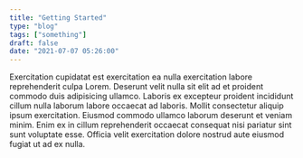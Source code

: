 ```yaml
---
title: "Getting Started"
type: "blog"
tags: ["something"]
draft: false
date: "2021-07-07 05:26:00"
---
```


Exercitation cupidatat est exercitation ea nulla exercitation labore reprehenderit culpa Lorem. Deserunt velit nulla sit elit ad et proident commodo duis adipisicing ullamco. Laboris ex excepteur proident incididunt cillum nulla laborum labore occaecat ad laboris. Mollit consectetur aliquip ipsum exercitation. Eiusmod commodo ullamco laborum deserunt et veniam minim. Enim ex in cillum reprehenderit occaecat consequat nisi pariatur sint sunt voluptate esse. Officia velit exercitation dolore nostrud aute eiusmod fugiat ut ad ex nulla.

